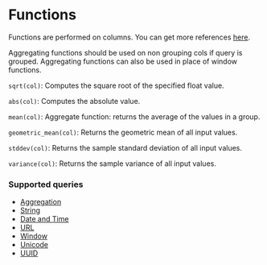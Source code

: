 # Functions

Functions are performed on columns. You can get more references
[here](https://trino.io/docs/current/functions.html>).

Aggregating functions should be used on non grouping cols if query is
grouped. Aggregating functions can also be used in place of window
functions.

`sqrt(col)`: Computes the square root of the specified float value.

`abs(col)`: Computes the absolute value.

`mean(col)`: Aggregate function: returns the average of the values in
a group.

`geometric_mean(col)`: Returns the geometric mean of all input values.

`stddev(col)`: Returns the sample standard deviation of all input
values.

`variance(col)`: Returns the sample variance of all input values.

### Supported queries

* [Aggregation](aggregation/)
* [String](string/)
* [Date and Time](date_time/)
* [URL](url/)
* [Window](window/)
* [Unicode](unicode/)
* [UUID](uuid/)